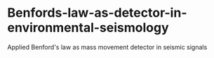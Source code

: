 # Benfords-law-as-detector-in-environmental-seismology
Applied Benford's law as mass movement detector in seismic signals
